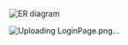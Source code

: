 ![ER diagram](https://github.com/user-attachments/assets/2ae90f6d-228b-4611-886c-d920fff79b5d)

![Uploading LoginPage.png…]()
